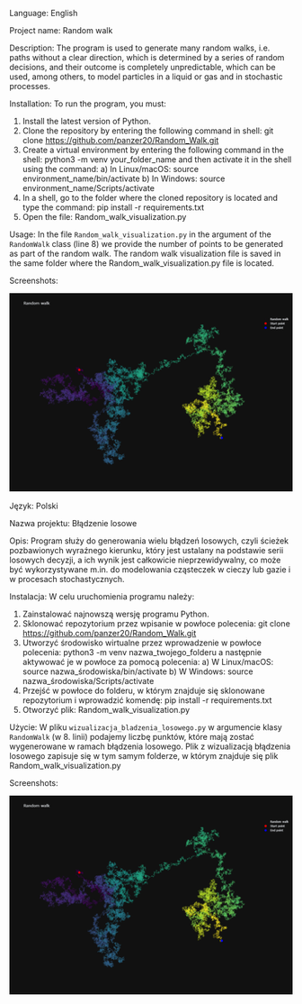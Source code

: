 Language:
English

Project name:
Random walk

Description:
The program is used to generate many random walks, i.e. paths without a clear direction, which is determined by a series of random decisions, and their outcome is completely unpredictable,
which can be used, among others, to model particles in a liquid or gas and in stochastic processes.

Installation:
To run the program, you must:
1. Install the latest version of Python.
2. Clone the repository by entering the following command in shell: git clone https://github.com/panzer20/Random_Walk.git
3. Create a virtual environment by entering the following command in the shell: python3 -m venv your_folder_name and then activate it in the shell using the command:
a) In Linux/macOS:
source environment_name/bin/activate
b) In Windows:
source environment_name/Scripts/activate
4. In a shell, go to the folder where the cloned repository is located and type the command: pip install -r requirements.txt
5. Open the file: Random_walk_visualization.py

Usage:
In the file `Random_walk_visualization.py` in the argument of the `RandomWalk` class (line 8) we provide the number of points to be generated as part of the random walk.
The random walk visualization file is saved in the same folder where the Random_walk_visualization.py file is located.

Screenshots:

![Random walk](Random_walk_visualization.png)

Język:
Polski

Nazwa projektu: 
Błądzenie losowe

Opis: 
Program służy do generowania wielu błądzeń losowych, czyli ścieżek pozbawionych wyraźnego kierunku, który jest ustalany na podstawie serii losowych decyzji, a ich wynik jest całkowicie nieprzewidywalny,
co może być wykorzystywane m.in. do modelowania cząsteczek w cieczy lub gazie i w procesach stochastycznych.

Instalacja: 
W celu uruchomienia programu należy:
1. Zainstalować najnowszą wersję programu Python.
2. Sklonować repozytorium przez wpisanie w powłoce polecenia: git clone https://github.com/panzer20/Random_Walk.git
3. Utworzyć środowisko wirtualne przez wprowadzenie w powłoce polecenia: python3 -m venv nazwa_twojego_folderu a następnie aktywować je w powłoce za pomocą polecenia:
a) W Linux/macOS:
source nazwa_środowiska/bin/activate
b) W Windows:
source nazwa_środowiska/Scripts/activate
4. Przejść w powłoce do folderu, w którym znajduje się sklonowane repozytorium i wprowadzić komendę: pip install -r requirements.txt
5. Otworzyć plik: Random_walk_visualization.py

Użycie: 
W pliku `wizualizacja_bladzenia_losowego.py` w argumencie klasy `RandomWalk` (w 8. linii) podajemy liczbę punktów, które mają zostać wygenerowane w ramach błądzenia losowego.
Plik z wizualizacją błądzenia losowego zapisuje się w tym samym folderze, w którym znajduje się plik Random_walk_visualization.py

Screenshots:

![Random walk](Random_walk_visualization.png)

